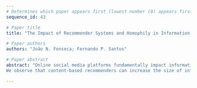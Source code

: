 ```yaml
--- 
# Determines which paper appears first (lowest number (0) appears first)
sequence_id: 43

# Paper title 
title: "The Impact of Recommender Systems and Homophily in Information Diffusion on Online Social Media"

# Paper authors 
authors: "João N. Fonseca; Fernando P. Santos"

# Paper abstract 
abstract: "Online social media platforms fundamentally impact information transmission in our societies. In order to understand phenomena such as political polarization, misinformation spreading or even large-scale collective action, it is important to understand what drives the spread of information in online platforms. The impact of algorithmic recommendations in online information diffusion remains poorly understood. Here, we present a preliminary model to test how different forms of content recommendation might impact information diffusion patterns, in heterogeneous populations where groups might be connected with arbitrary homophily levels.
We observe that content-based recommenders can increase the size of information cascades and affect the possibility that minority groups trigger large cascade events."

--- 
```

